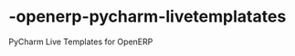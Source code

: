 -openerp-pycharm-livetemplatates
================================

PyCharm Live Templates for OpenERP
